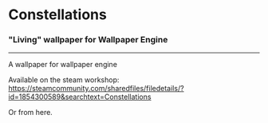 # Constellations
### "Living" wallpaper for Wallpaper Engine
---
A wallpaper for wallpaper engine

Available on the steam workshop:
https://steamcommunity.com/sharedfiles/filedetails/?id=1854300589&searchtext=Constellations

Or from here.
